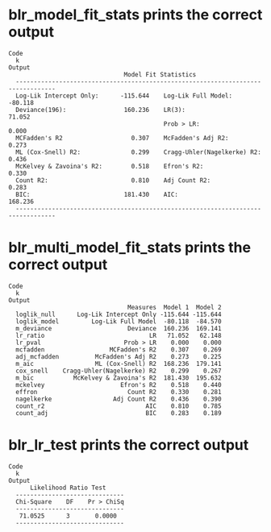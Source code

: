 # blr_model_fit_stats prints the correct output

    Code
      k
    Output
                                    Model Fit Statistics                                
      ---------------------------------------------------------------------------------
      Log-Lik Intercept Only:      -115.644    Log-Lik Full Model:              -80.118 
      Deviance(196):                160.236    LR(3):                            71.052 
                                               Prob > LR:                         0.000 
      MCFadden's R2                   0.307    McFadden's Adj R2:                 0.273 
      ML (Cox-Snell) R2:              0.299    Cragg-Uhler(Nagelkerke) R2:        0.436 
      McKelvey & Zavoina's R2:        0.518    Efron's R2:                        0.330 
      Count R2:                       0.810    Adj Count R2:                      0.283 
      BIC:                          181.430    AIC:                             168.236 
      ---------------------------------------------------------------------------------
      

# blr_multi_model_fit_stats prints the correct output

    Code
      k
    Output
                                     Measures  Model 1  Model 2
      loglik_null      Log-Lik Intercept Only -115.644 -115.644
      loglik_model         Log-Lik Full Model  -80.118  -84.570
      m_deviance                     Deviance  160.236  169.141
      lr_ratio                             LR   71.052   62.148
      lr_pval                       Prob > LR    0.000    0.000
      mcfadden                  MCFadden's R2    0.307    0.269
      adj_mcfadden          McFadden's Adj R2    0.273    0.225
      m_aic                 ML (Cox-Snell) R2  168.236  179.141
      cox_snell    Cragg-Uhler(Nagelkerke) R2    0.299    0.267
      m_bic           McKelvey & Zavoina's R2  181.430  195.632
      mckelvey                     Efron's R2    0.518    0.440
      effron                         Count R2    0.330    0.281
      nagelkerke                 Adj Count R2    0.436    0.390
      count_r2                            AIC    0.810    0.785
      count_adj                           BIC    0.283    0.189

# blr_lr_test prints the correct output

    Code
      k
    Output
          Likelihood Ratio Test      
      ------------------------------
      Chi-Square    DF    Pr > ChiSq 
      ------------------------------
       71.0525      3       0.0000   
      ------------------------------

